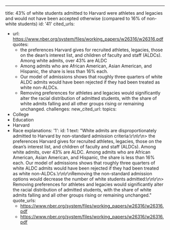 ---
title: 43% of white students admitted to Harvard were athletes and legacies and would
  not have been accepted otherwise (compared to 16% of non-white students)
id: '41'
cited_urls:
- url: https://www.nber.org/system/files/working_papers/w26316/w26316.pdf
  quotes:
  - the preferences Harvard gives for recruited athletes, legacies, those on the dean’s
    interest list, and children of faculty and staff (ALDCs). Among white admits,
    over 43% are ALDC
  - Among admits who are African American, Asian American, and Hispanic, the share
    is less than 16% each.
  - Our model of admissions shows that roughly three quarters of white ALDC admits
    would have been rejected if they had been treated as white non-ALDCs.
  - Removing preferences for athletes and legacies would significantly alter the racial
    distribution of admitted students, with the share of white admits falling and
    all other groups rising or remaining unchanged.
  challenges: 
new_cited_url: 
topics:
- College
- Education
- Harvard
- Race
explanations:
  '1':
    id: 1
    text: "White admits are disproportionately admitted to Harvard by non-standard
      admission criteria:\r\n\r\n> the preferences Harvard gives for recruited athletes,
      legacies, those on the dean’s interest list, and children of faculty and staff
      (ALDCs). Among white admits, over 43% are ALDC. Among admits who are African
      American, Asian American, and Hispanic, the share is less than 16% each. Our
      model of admissions shows that roughly three quarters of white ALDC admits would
      have been rejected if they had been treated as white non-ALDCs.\r\n\r\nRemoving
      the non-standard admission options would decrease the number of white students
      admitted:\r\n\r\n> Removing preferences for athletes and legacies would significantly
      alter the racial distribution of admitted students, with the share of white
      admits falling and all other groups rising or remaining unchanged."
    quote_urls:
    - https://www.nber.org/system/files/working_papers/w26316/w26316.pdf
    - https://www.nber.org/system/files/working_papers/w26316/w26316.pdf
